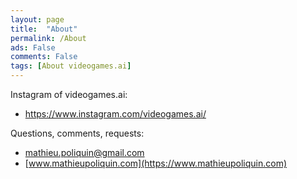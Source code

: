 ```yaml
---
layout: page
title:  "About"
permalink: /About
ads: False
comments: False
tags: [About videogames.ai]
---
```


Instagram of videogames.ai:
*   https://www.instagram.com/videogames.ai/

Questions, comments, requests:
*   mathieu.poliquin@gmail.com
*   [www.mathieupoliquin.com](https://www.mathieupoliquin.com)



